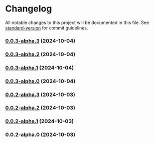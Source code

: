 # Changelog

All notable changes to this project will be documented in this file. See [standard-version](https://github.com/conventional-changelog/standard-version) for commit guidelines.

### [0.0.3-alpha.3](https://github.com/acrool/acrool-imgz-client/compare/v0.0.3-alpha.2...v0.0.3-alpha.3) (2024-10-04)

### [0.0.3-alpha.2](https://github.com/acrool/acrool-imgz-client/compare/v0.0.3-alpha.1...v0.0.3-alpha.2) (2024-10-04)

### [0.0.3-alpha.1](https://github.com/acrool/acrool-imgz-client/compare/v0.0.3-alpha.0...v0.0.3-alpha.1) (2024-10-04)

### [0.0.3-alpha.0](https://github.com/acrool/acrool-imgz-client/compare/v0.0.2-alpha.1...v0.0.3-alpha.0) (2024-10-04)

### [0.0.2-alpha.3](https://github.com/acrool/acrool-imgz-client/compare/v0.0.2-alpha.2...v0.0.2-alpha.3) (2024-10-03)

### [0.0.2-alpha.2](https://github.com/acrool/acrool-imgz-client/compare/v0.0.2-alpha.1...v0.0.2-alpha.2) (2024-10-03)

### [0.0.2-alpha.1](https://github.com/acrool/acrool-imgz-client/compare/v0.0.2-alpha.0...v0.0.2-alpha.1) (2024-10-03)

### 0.0.2-alpha.0 (2024-10-03)
